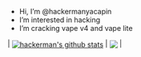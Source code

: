 - Hi, I’m @hackermanyacapin
- I’m interested in hacking 
- I’m cracking vape v4 and vape lite 

| <a href="https://github.com/anuraghazra/github-readme-stats"><img align="center" src="https://github-readme-stats.vercel.app/api?username=hackermanyacapin&show_icons=true&include_all_commits=true&theme=buefy&hide_border=true" alt="hackerman's github stats" /></a> | <a href="https://github.com/anuraghazra/github-readme-stats"><img align="center" src="https://github-readme-stats.vercel.app/api/top-langs/?username=anuraghazra&layout=compact&theme=buefy&hide_border=true" /></a> |
